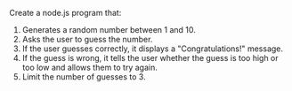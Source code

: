 Create a node.js program that:

1. Generates a random number between 1 and 10.
2. Asks the user to guess the number.
3. If the user guesses correctly, it displays a "Congratulations!" message.
4. If the guess is wrong, it tells the user whether the guess is too high or too low and allows them to try again.
5. Limit the number of guesses to 3.
